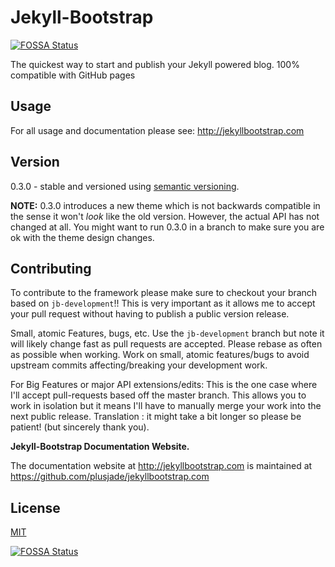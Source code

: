 # Jekyll-Bootstrap
[![FOSSA Status](https://app.fossa.io/api/projects/git%2Bgithub.com%2Fphun-ky%2Fphun-ky.github.io.svg?type=shield)](https://app.fossa.io/projects/git%2Bgithub.com%2Fphun-ky%2Fphun-ky.github.io?ref=badge_shield)


The quickest way to start and publish your Jekyll powered blog. 100% compatible with GitHub pages

## Usage

For all usage and documentation please see: <http://jekyllbootstrap.com>

## Version

0.3.0 - stable and versioned using [semantic versioning](http://semver.org/).

**NOTE:** 0.3.0 introduces a new theme which is not backwards compatible in the sense it won't _look_ like the old version.
However, the actual API has not changed at all.
You might want to run 0.3.0 in a branch to make sure you are ok with the theme design changes.

## Contributing


To contribute to the framework please make sure to checkout your branch based on `jb-development`!!
This is very important as it allows me to accept your pull request without having to publish a public version release.

Small, atomic Features, bugs, etc.
Use the `jb-development` branch but note it will likely change fast as pull requests are accepted.
Please rebase as often as possible when working.
Work on small, atomic features/bugs to avoid upstream commits affecting/breaking your development work.

For Big Features or major API extensions/edits:
This is the one case where I'll accept pull-requests based off the master branch.
This allows you to work in isolation but it means I'll have to manually merge your work into the next public release.
Translation : it might take a bit longer so please be patient! (but sincerely thank you).

**Jekyll-Bootstrap Documentation Website.**

The documentation website at <http://jekyllbootstrap.com> is maintained at https://github.com/plusjade/jekyllbootstrap.com


## License

[MIT](http://opensource.org/licenses/MIT)


[![FOSSA Status](https://app.fossa.io/api/projects/git%2Bgithub.com%2Fphun-ky%2Fphun-ky.github.io.svg?type=large)](https://app.fossa.io/projects/git%2Bgithub.com%2Fphun-ky%2Fphun-ky.github.io?ref=badge_large)